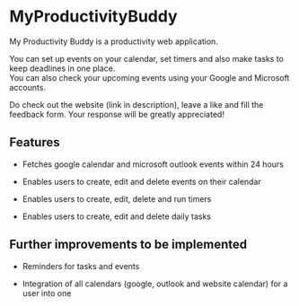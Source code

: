 # MyProductivityBuddy

My Productivity Buddy is a productivity web application.

You can set up events on your calendar, set timers and also make tasks to keep deadlines in one place. \
You can also check your upcoming events using your Google and Microsoft accounts.

Do check out the website (link in description), leave a like and fill the feedback form. Your response will be greatly appreciated!

## Features

* Fetches google calendar and microsoft outlook events within 24 hours

* Enables users to create, edit and delete events on their calendar

* Enables users to create, edit, delete and run timers

* Enables users to create, edit and delete daily tasks

## Further improvements to be implemented

* Reminders for tasks and events

* Integration of all calendars (google, outlook and website calendar) for a user into one
